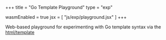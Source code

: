 +++
title = "Go Template Playground"
type = "exp"

wasmEnabled = true
jsx = [
    "js/exp/playground.jsx"
]
+++

Web-based playground for experimenting with Go template syntax via the [html/template][tmplPkg]

<!-- Links -->
[tmplPkg]: https://pkg.go.dev/html/template
